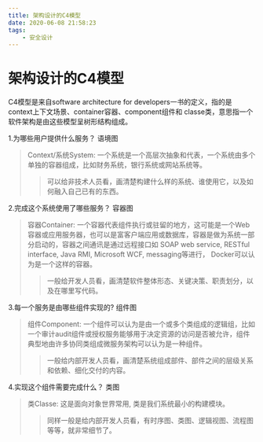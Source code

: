 ```yaml
---
title: 架构设计的C4模型
date: 2020-06-08 21:58:23
tags:
    - 安全设计
---
```


# 架构设计的C4模型

C4模型是来自software architecture for developers一书的定义，指的是context上下文场景、container容器、component组件和 classe类，意思指一个软件架构是由这些模型呈树形结构组成。

<!--more-->

1.为哪些用户提供什么服务？ 语境图
>Context/系统System: 一个系统是一个高层次抽象和代表，一个系统由多个单独的容器组成，比如财务系统，银行系统或网站系统等。
>>可以给非技术人员看，画清楚构建什么样的系统、谁使用它，以及如何融入自己已有的东西。

2.完成这个系统使用了哪些服务？ 容器图
>容器Container: 一个容器代表组件执行或驻留的地方，这可能是一个Web容器或应用服务器，也可以是富客户端应用或数据库，容器是做为系统一部分启动的，容器之间通讯是通过远程接口如 SOAP web service, RESTful interface, Java RMI, Microsoft WCF, messaging等进行， Docker可以认为是一个这样的容器。
>>一般给开发人员看，画清楚软件整体形态、关键决策、职责划分，以及在哪里写代码。

3.每一个服务是由哪些组件实现的? 组件图
>组件Component: 一个组件可以认为是由一个或多个类组成的逻辑组，比如一个审计audit组件或授权服务能够用于决定资源的访问是否被允许，组件典型地由许多协同类组成微服务架构可以认为是一种组件。
>>一般给内部开发人员看，画清楚系统组成部件、部件之间的层级关系和依赖、细化交付的内容。

4.实现这个组件需要完成什么？ 类图
>类Classe: 这是面向对象世界常用, 类是我们系统最小的构建模块。
>>同样一般是给内部开发人员看，有时序图、类图、逻辑视图、流程图等等，就非常细节了。
